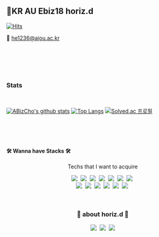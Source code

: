 
<h2 > 🚀KR AU Ebiz18 horiz.d </h2>

[![Hits](https://hits.seeyoufarm.com/api/count/incr/badge.svg?url=https%3A%2F%2Fgithub.com%2FABizCho&count_bg=%23FFA800&title_bg=%235EC8C8&icon=&icon_color=%23E7E7E7&title=hits&edge_flat=false)](https://hits.seeyoufarm.com)

<span> 💌 he1236@ajou.ac.kr </span>
 
 <br><br><br><br>






### Stats
<br>

[![ABizCho's github stats](https://github-readme-stats.vercel.app/api?username=YebinKim&count_private=true&custom_title=ABizCho's&nbsp;github&nbsp;👀&bg_color=30,92a8d1,f7cac9&title_color=fff&text_color=fff)](https://github.com/anuraghazra/github-readme-stats)
[![Top Langs](https://github-readme-stats.vercel.app/api/top-langs/?username=ABizCho&layout=compact&custom_title=My&nbsp;Language&nbsp;⌨️&bg_color=30,f7cac9,92a8d1&title_color=fff&text_color=fff)](https://github.com/anuraghazra/github-readme-stats) [![Solved.ac
프로필](http://mazassumnida.wtf/api/v2/generate_badge?boj=he1236)](https://solved.ac/he1236)

<br><br><br>


#### 🛠 Wanna have Stacks 🛠
<p align="center"> Techs that I want to acquire </p>

<p align="center">
  <img src="https://img.shields.io/badge/Python-3766AB?style=flat-square&logo=Python&logoColor=white"/></a>&nbsp 
  <img src="https://img.shields.io/badge/Java-007396?style=flat-square&logo=Java&logoColor=white"/></a>&nbsp 
  <img src="https://img.shields.io/badge/C++-00599C?style=flat-square&logo=C%2B%2B&logoColor=white"/></a>&nbsp 
  <img src="https://img.shields.io/badge/C-A8B9CC?style=flat-square&logo=C&logoColor=white"/></a>&nbsp 
  <img src="https://img.shields.io/badge/Javascript-ffb13b?style=flat-square&logo=javascript&logoColor=white"/></a>&nbsp 
  <img src="https://img.shields.io/badge/css-1572B6?style=flat-square&logo=css3&logoColor=white"/></a>&nbsp 
  <img src="https://img.shields.io/badge/Go-11B48A?style=flat-square&logo=Go&logoColor=white"/></a>&nbsp 
  <br>
  <img src="https://img.shields.io/badge/SpringBoot-6DB33F?style=flat-square&logo=Spring&logoColor=white"/></a>&nbsp 
  <img src="https://img.shields.io/badge/Django-092E20?style=flat-square&logo=Django&logoColor=white"/></a>&nbsp 
  <img src="https://img.shields.io/badge/Mysql-E6B91E?style=flat-square&logo=MySql&logoColor=white"/></a>&nbsp 
  <img src="https://img.shields.io/badge/HyperledgerFabric-DB3552?style=flat-square&logo=Hulu&logoColor=white"/></a>&nbsp 
  <img src="https://img.shields.io/badge/aws-333664?style=flat-square&logo=amazon-aws&logoColor=white"/></a>&nbsp 
  <img src="https://img.shields.io/badge/elasticsearch-005571?style=flat-square&logo=elasticsearch&logoColor=white"/></a>&nbsp 
</p>

<br>



<h3 align="center"> 🦌 about horiz.d 🦌 </h3>
<p align="center">
  <a href="https://velog.io/@he1256"><img src="https://img.shields.io/badge/Tech%20Blog-11B48A?style=flat-square&logo=Vimeo&logoColor=white&link=https://velog.io/@he1256"/></a>&nbsp
  <a href="https://www.instagram.com/horiz.d/"><img src="https://img.shields.io/badge/Instagram-E4405F?style=flat-square&logo=Instagram&logoColor=white&link=https://www.instagram.com/horiz.d/"/></a>&nbsp
  <a href="mailto:he1236@ajou.ac.kr"><img src="https://img.shields.io/badge/Gmail-d14836?style=flat-square&logo=Gmail&logoColor=white&link=he1236@ajou.ac.kr"/></a>
</p>
<br>


